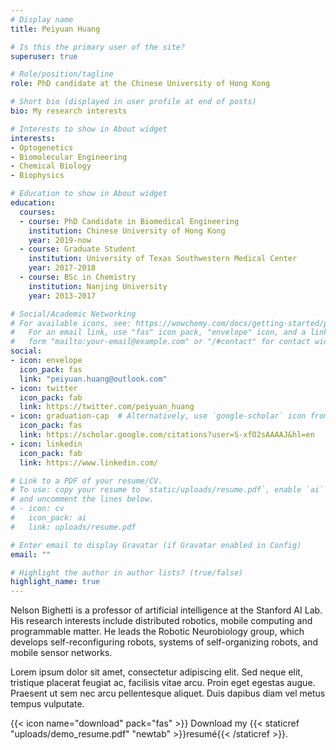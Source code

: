 ```yaml
---
# Display name
title: Peiyuan Huang

# Is this the primary user of the site?
superuser: true

# Role/position/tagline
role: PhD candidate at the Chinese University of Hong Kong

# Short bio (displayed in user profile at end of posts)
bio: My research interests

# Interests to show in About widget
interests:
- Optogenetics
- Biomolecular Engineering
- Chemical Biology
- Biophysics

# Education to show in About widget
education:
  courses:
  - course: PhD Candidate in Biomedical Engineering
    institution: Chinese University of Hong Kong
    year: 2019-now
  - course: Graduate Student
    institution: University of Texas Southwestern Medical Center
    year: 2017-2018
  - course: BSc in Chemistry
    institution: Nanjing University
    year: 2013-2017

# Social/Academic Networking
# For available icons, see: https://wowchemy.com/docs/getting-started/page-builder/#icons
#   For an email link, use "fas" icon pack, "envelope" icon, and a link in the
#   form "mailto:your-email@example.com" or "/#contact" for contact widget.
social:
- icon: envelope
  icon_pack: fas
  link: "peiyuan.huang@outlook.com"
- icon: twitter
  icon_pack: fab
  link: https://twitter.com/peiyuan_huang
- icon: graduation-cap  # Alternatively, use `google-scholar` icon from `ai` icon pack
  icon_pack: fas
  link: https://scholar.google.com/citations?user=S-xfO2sAAAAJ&hl=en
- icon: linkedin
  icon_pack: fab
  link: https://www.linkedin.com/

# Link to a PDF of your resume/CV.
# To use: copy your resume to `static/uploads/resume.pdf`, enable `ai` icons in `params.toml`, 
# and uncomment the lines below.
# - icon: cv
#   icon_pack: ai
#   link: uploads/resume.pdf

# Enter email to display Gravatar (if Gravatar enabled in Config)
email: ""

# Highlight the author in author lists? (true/false)
highlight_name: true
---
```


Nelson Bighetti is a professor of artificial intelligence at the Stanford AI Lab. His research interests include distributed robotics, mobile computing and programmable matter. He leads the Robotic Neurobiology group, which develops self-reconfiguring robots, systems of self-organizing robots, and mobile sensor networks.

Lorem ipsum dolor sit amet, consectetur adipiscing elit. Sed neque elit, tristique placerat feugiat ac, facilisis vitae arcu. Proin eget egestas augue. Praesent ut sem nec arcu pellentesque aliquet. Duis dapibus diam vel metus tempus vulputate.

{{< icon name="download" pack="fas" >}} Download my {{< staticref "uploads/demo_resume.pdf" "newtab" >}}resumé{{< /staticref >}}.
